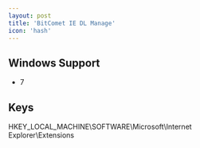 ```yaml
---
layout: post
title: 'BitComet IE DL Manage'
icon: 'hash'
---
```


## Windows Support

- 7



## Keys

HKEY_LOCAL_MACHINE\SOFTWARE\Microsoft\Internet Explorer\Extensions

